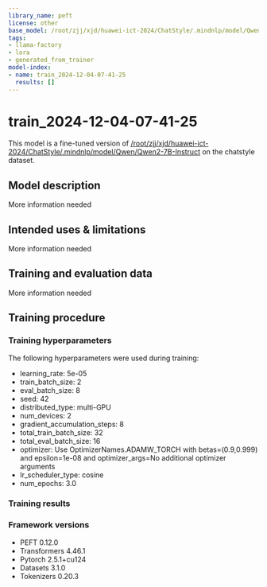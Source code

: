 ```yaml
---
library_name: peft
license: other
base_model: /root/zjj/xjd/huawei-ict-2024/ChatStyle/.mindnlp/model/Qwen/Qwen2-7B-Instruct
tags:
- llama-factory
- lora
- generated_from_trainer
model-index:
- name: train_2024-12-04-07-41-25
  results: []
---
```


<!-- This model card has been generated automatically according to the information the Trainer had access to. You
should probably proofread and complete it, then remove this comment. -->

# train_2024-12-04-07-41-25

This model is a fine-tuned version of [/root/zjj/xjd/huawei-ict-2024/ChatStyle/.mindnlp/model/Qwen/Qwen2-7B-Instruct](https://huggingface.co//root/zjj/xjd/huawei-ict-2024/ChatStyle/.mindnlp/model/Qwen/Qwen2-7B-Instruct) on the chatstyle dataset.

## Model description

More information needed

## Intended uses & limitations

More information needed

## Training and evaluation data

More information needed

## Training procedure

### Training hyperparameters

The following hyperparameters were used during training:
- learning_rate: 5e-05
- train_batch_size: 2
- eval_batch_size: 8
- seed: 42
- distributed_type: multi-GPU
- num_devices: 2
- gradient_accumulation_steps: 8
- total_train_batch_size: 32
- total_eval_batch_size: 16
- optimizer: Use OptimizerNames.ADAMW_TORCH with betas=(0.9,0.999) and epsilon=1e-08 and optimizer_args=No additional optimizer arguments
- lr_scheduler_type: cosine
- num_epochs: 3.0

### Training results



### Framework versions

- PEFT 0.12.0
- Transformers 4.46.1
- Pytorch 2.5.1+cu124
- Datasets 3.1.0
- Tokenizers 0.20.3
